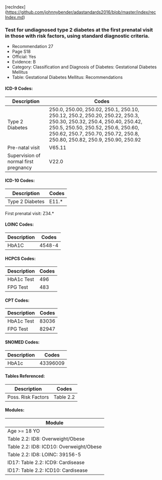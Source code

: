 [recIndex] (https://github.com/johnnybender/adastandards2016/blob/master/index/recIndex.md)

### **Test for undiagnosed type 2 diabetes at the first prenatal visit in those with risk factors, using standard diagnostic criteria.**
* Recommendation 27
* Page S18
* Official: Yes
* Evidence: B
* Category: Classification and Diagnosis of Diabetes: Gestational Diabetes Mellitus
* Table: Gestational Diabetes Mellitus: Recommendations

#### ICD-9 Codes:

Description | Codes
----------- | -----
Type 2 Diabetes | 250.0, 250.00, 250.02, 250.1, 250.10, 250.12, 250.2, 250.20, 250.22, 250.3, 250.30, 250.32, 250.4, 250.40, 250.42, 250.5, 250.50, 250.52, 250.6, 250.60, 250.62, 250.7, 250.70, 250.72, 250.8, 250.80, 250.82, 250.9, 250.90, 250.92
Pre-natal visit | V65.11
Supervision of normal first pregnancy | V22.0

#### ICD-10 Codes:

Description | Codes
----------- | -----
Type 2 Diabetes | E11.*
First prenatal visit: Z34.*

#### LOINC Codes:

Description | Codes
----------- | -----
HbA1C | 4548-4

#### HCPCS Codes:

Description | Codes
----------- | -----
HbA1c Test | 496
FPG Test | 483

#### CPT Codes:

Description | Codes
----------- | -----
HbA1c Test | 83036
FPG Test | 82947

#### SNOMED Codes:

Description | Codes
----------- | -----
HbA1c | 43396009

#### Tables Referenced:

Description | Codes
----------- | -----
Poss. Risk Factors | Table 2.2

#### Modules:

Module |
------ |
Age >= 18 YO |
Table 2.2: ID8: Overweight/Obese |
Table 2.2: ID8: ICD10: Overweight/Obese |
Table 2.2: ID8: LOINC: 39156-5 |
ID17: Table 2.2: ICD9: Cardisease |
ID17: Table 2.2: ICD10: Cardisease |
